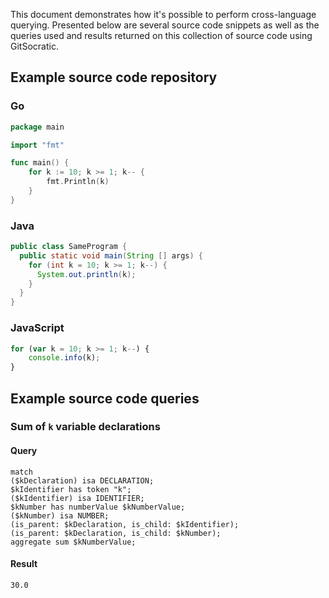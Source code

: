 This document demonstrates how it's possible to perform cross-language querying. Presented below are several source code snippets as well as the queries used and results returned on this collection of source code using GitSocratic.

## Example source code repository

### Go
```go
package main

import "fmt"

func main() {
	for k := 10; k >= 1; k-- {
		fmt.Println(k)
	}
}
```
### Java
```java
public class SameProgram {
  public static void main(String [] args) {
    for (int k = 10; k >= 1; k--) {
      System.out.println(k);
    }
  }
}
```

### JavaScript
```javascript
for (var k = 10; k >= 1; k--) {
    console.info(k);
}
```

## Example source code queries

### Sum of `k` variable declarations

#### Query
```graql
match
($kDeclaration) isa DECLARATION;
$kIdentifier has token "k";
($kIdentifier) isa IDENTIFIER;
$kNumber has numberValue $kNumberValue;
($kNumber) isa NUMBER;
(is_parent: $kDeclaration, is_child: $kIdentifier);
(is_parent: $kDeclaration, is_child: $kNumber);
aggregate sum $kNumberValue;
```

#### Result
```
30.0
```
